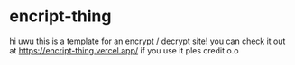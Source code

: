# encript-thing
hi uwu
this is a template for an encrypt / decrypt site! you can check it out at https://encript-thing.vercel.app/
if you use it ples credit o.o
